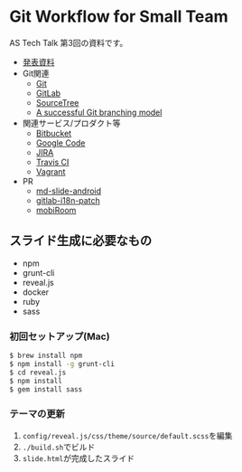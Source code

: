 # Git Workflow for Small Team

AS Tech Talk 第3回の資料です。

* [発表資料](GitWorkflowForSmallTeam.md)
* Git関連
    * [Git](http://git-scm.com/)
    * [GitLab](https://www.gitlab.com/downloads/)
    * [SourceTree](http://www.sourcetreeapp.com/)
    * [A successful Git branching model](http://nvie.com/posts/a-successful-git-branching-model/)
* 関連サービス/プロダクト等
    * [Bitbucket](https://bitbucket.org/)
    * [Google Code](https://code.google.com/)
    * [JIRA](https://www.atlassian.com/ja/software/jira)
    * [Travis CI](https://travis-ci.org/)
    * [Vagrant](http://www.vagrantup.com/)
* PR
    * [md-slide-android](https://github.com/ksoichiro/md-slide-android)
    * [gitlab-i18n-patch](https://github.com/ksoichiro/gitlab-i18n-patch)
    * [mobiRoom](https://play.google.com/store/apps/details?id=mobi.mobiroom)

## スライド生成に必要なもの

* npm
* grunt-cli
* reveal.js
* docker
* ruby
* sass

### 初回セットアップ(Mac)

```sh
$ brew install npm
$ npm install -g grunt-cli
$ cd reveal.js
$ npm install
$ gem install sass
```

### テーマの更新

1. `config/reveal.js/css/theme/source/default.scss`を編集
1. `./build.sh`でビルド
1. `slide.html`が完成したスライド

